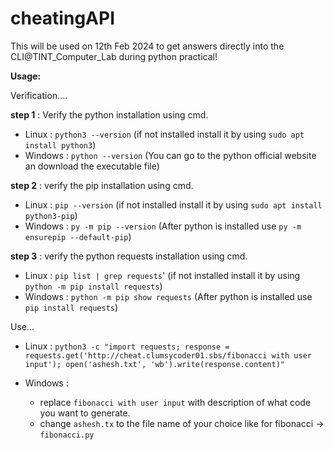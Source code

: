 # cheatingAPI
This will be used on 12th Feb 2024 to get answers directly into the CLI@TINT_Computer_Lab during python practical!


**Usage:**

Verification....

**step 1** : Verify the python installation using cmd.
  + Linux : `python3 --version` (if not installed install it by using `sudo apt install python3`)
  + Windows : `python --version` (You can go to the python official website an download the executable file)

**step 2** : verify the pip installation using cmd.
  + Linux : `pip --version` (if not installed install it by using `sudo apt install python3-pip`)
  + Windows : `py -m pip --version` (After python is installed use `py -m ensurepip --default-pip`)

**step 3** : verify the python requests installation using cmd.
  + Linux : `pip list | grep requests`' (if not installed install it by using `python -m pip install requests`)
  + Windows : `python -m pip show requests` (After python is installed use `pip install requests`)

Use...
 
  + Linux : `python3 -c "import requests; response = requests.get('http://cheat.clumsycoder01.sbs/fibonacci with user input'); open('ashesh.txt', 'wb').write(response.content)" `
  + Windows : ` `

    + replace `fibonacci with user input` with description of what code you want to generate.
    + change `ashesh.tx` to the file name of your choice like for fibonacci -> `fibonacci.py`
